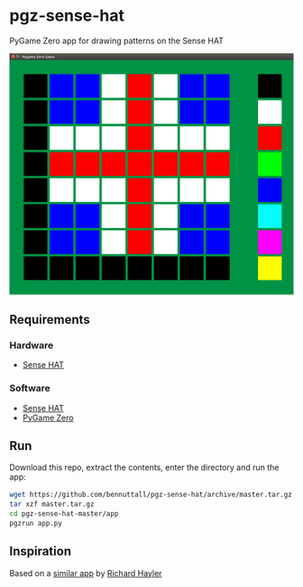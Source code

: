 # pgz-sense-hat

PyGame Zero app for drawing patterns on the Sense HAT

![pgz-sense-hat](images/flags.png)

## Requirements

### Hardware

- [Sense HAT](https://www.raspberrypi.org/products/sense-hat/)

### Software

- [Sense HAT](http://pythonhosted.org/sense-hat/)
- [PyGame Zero](http://pygame-zero.readthedocs.org/)

## Run

Download this repo, extract the contents, enter the directory and run the app:

```bash
wget https://github.com/bennuttall/pgz-sense-hat/archive/master.tar.gz
tar xzf master.tar.gz
cd pgz-sense-hat-master/app
pgzrun app.py
```

## Inspiration

Based on a [similar app](https://github.com/topshed/RPi_8x8GridDraw/blob/master/8x8grid-sense.py) by [Richard Hayler](https://github.com/topshed)
